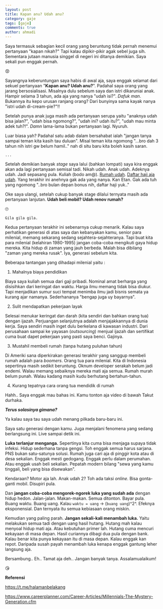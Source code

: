 ```yaml
---
layout: post
title: Kapan anu? Udah anu?
category: gaje
tags: [gaje]
comments: true
author: ahmadi
--- 
```


Saya termasuk sebagian kecil orang yang beruntung tidak pernah menemui pertanyaan "kapan nikah?"
Tapi kalau dipikir-pikir agak sebel juga sih. Sementara jutaan manusia singgel di negeri ini ditanya demikian. Saya sekali pun enggak pernah.

😡

Sayangnya keberuntungan saya habis di awal aja, saya enggak selamat dari sekuel pertanyaan "**Kapan anu? Udah anu?**". Padahal saya orang yang jarang bersosialisasi. Misalnya dulu sebelum saya dan istri dikaruniai anak. Hampir selama 3 tahun, ada aja yang nanya "udah isi?". *Dafuk man*. Bukannya itu kepo urusan ranjang orang? Dari bunyinya sama kayak nanya "istri udah di-cream-pie?"!!

Setelah punya anak juga masih ada pertanyaan serupa yaitu "anaknya udah bisa jalan?", "udah bisa ngomong?", "udah ini? udah itu?", "udah mau minta adek tuh?!". *Damn* lama-lama bukan pertanyaan lagi. Nyuruh.

Luar biasa yah? Padahal satu adab dalam bersahabat ialah "jangan tanya sampai teman kita kasih tau duluan". Misal teman kita ngomong "...bro dah 3 tahun nih istri gw belum hamil.." nah di situ baru kita boleh kasih saran.

`...`

Setelah demikian banyak *stage* saya lalui (bahkan lompati) saya kira enggak akan ada lagi pertanyaan semisal tadi. Nikah udah. Anak udah. Adeknya udah. Jadi sepasang pula. Kuliah (bodo am@). [Rumah udah](https://ahmadihamid.com/gaje/akhirnya-lulus/). [Daftar haji aja udah](https://ahmadihamid.com/islam/Daftar-Haji-Palembang-2017/). Yang terakhir ini anehnya gak ada yang nanya. Kan Etan. Gak ada tuh yang ngomong "..bro bulan depan bonus nih, daftar haji yuk.."

Oke saya ulangi, setelah cukup banyak stage dilalui ternyata masih ada pertanyaan lanjutan. **Udah beli mobil? Udah renov rumah?**

🙄

`Gila gila gila.`

Kedua pertanyaan terakhir ini sebenarnya cukup menarik. Kalau saya perhatikan generasi di atas saya dan kebanyakan kamu, senior para milenial, memang sekarang sedang sejahtera-sejahteranya. Tapi buat kita para milenial (kelahiran 1980-1995) jangan coba-coba mengikuti gaya hidup mereka. Kita hidup di zaman yang jauh berbeda. Malah bisa dibilang "zaman yang mereka rusak". Iya, generasi sebelum kita.

Beberapa tantangan yang dihadapi milenial yaitu :

1. Mahalnya biaya pendidikan

Biaya saya kuliah semua dari gaji pribadi. Nominal amat berharga yang disisihkan dari keringat dan waktu. Harga ilmu memang tidak bisa diukur. Tapi menjadikan sumur suci tempat menimba ilmu jadi bisnis semata ya kurang ajar namanya. Sederhananya "bengap juga uy bayarnya".

2. Sulit mendapatkan pekerjaan layak

Selesai menukar keringat dan darah (kita sendiri dan bahkan orang tua) dengan ijazah. Perjuangan selanjutnya adalah menjajakkannya di dunia kerja. Saya sendiri masih inget dulu berkelana di kawasan industri. Dari perusahaan sampai ke yayasan (*outsourcing*) menjual ijazah dan sertifikat cuma buat dapet pekerjaan yang pasti saya benci. Gajinya.

3. Mustahil membeli rumah (tanpa hutang puluhan tahun)

Di Ameriki sana diperkirakan generasi terakhir yang sanggup membeli rumah adalah para *boomers*. Orang tua para milenial. Kita di Indonesia sepertinya masih sedikit beruntung. Oknum developer serakah belum jadi endemi. Walau memang sebaiknya mereka mati aja semua. Rumah murah belum punah. Walau kadang masih kudu berhutang bertahun-tahun.

4. Kurang tepatnya cara orang tua mendidik di rumah

Hahh.. Saya enggak mau bahas ini. Kamu tonton aja video di bawah Takut durhaka.

<script async src="https://telegram.org/js/telegram-widget.js?4" data-telegram-post="nocan/82" data-width="100%"></script> 

***Terus solasinya gimana?***

<script async src="https://telegram.org/js/telegram-widget.js?4" data-telegram-post="nocan/83" data-width="100%"></script> 

Ya kalau saya tau saya udah menang pilkada baru-baru ini.

Saya satu generasi dengan kamu. Juga menjalani fenomena yang sedang berlangsung ini. Live sampai detik ini. 

**Luka terlanjur menganga.** Sepertinya kita cuma bisa menjaga supaya tidak infeksi. Hidup sederhana tanpa gengsi. Toh enggak semua harus sarjana. PNS bukan satu-satunya solusi. Rumah juga cari aja di pinggir kota atau di desa sekalian. Enggak mesti gedogang. Enggak perlu dalam perumahan. Atau enggak usah beli sekalian. Pepatah modern bilang "sewa yang kamu tinggali, beli yang bisa disewakan". 

Kendaraan? Motor aja lah. Anak udah 2? Toh ada taksi *online*. Bisa gonta-ganti mobil. Disupiri pula.

Dan **jangan coba-coba mengorek-ngorek luka yang sudah ada** dengan hidup hedon. Jalan-jalan. Makan-makan. Semua ditonton. Bayar pula. Buang waktu. Buang uang. Kalau `waktu = uang` → (`buang uang`)^2^. Efeknya eksponensial. Dan ternyata itu semua kebiasaan orang miskin.

<script async src="https://telegram.org/js/telegram-widget.js?4" data-telegram-post="nocan/81" data-width="100%"></script> 

Kemudian yang paling parah. **Jangan sekali-kali menambah luka.** Yaitu melakukan semua tadi dengan uang hasil hutang. Hutang mah kalau menyoal hidup mati aja. Atau kebutuhan primer lah. Hutang cuma mencuri kekayaan di masa depan. Hasil curiannya dibagi dua pula dengan bank. Kalau benar kita punya kekayaan itu di masa depan. Kalau enggak kan repot. Daripada susah payah menambah luka kenapa enggak gantung leher langsung aja.

<script async src="https://telegram.org/js/telegram-widget.js?4" data-telegram-post="nocan/84" data-width="100%"></script> 

<script async src="https://telegram.org/js/telegram-widget.js?4" data-telegram-post="nocan/75" data-width="100%"></script> 

<script async src="https://telegram.org/js/telegram-widget.js?4" data-telegram-post="nocan/69" data-width="100%"></script> 

<script async src="https://telegram.org/js/telegram-widget.js?4" data-telegram-post="nocan/70" data-width="100%"></script> 

<script async src="https://telegram.org/js/telegram-widget.js?4" data-telegram-post="nocan/71" data-width="100%"></script> 

<script async src="https://telegram.org/js/telegram-widget.js?4" data-telegram-post="nocan/72" data-width="100%"></script> 

<script async src="https://telegram.org/js/telegram-widget.js?4" data-telegram-post="nocan/73" data-width="100%"></script> 

Bersambung.. Eh.. Tamat aja deh.. Jangan banyak tanya.
Assalamualaikum!

😘

**Referensi**

<https://t.me/halamanbelakang>

<https://www.careerplanner.com/Career-Articles/Millennials-The-Mystery-Generation.cfm>
